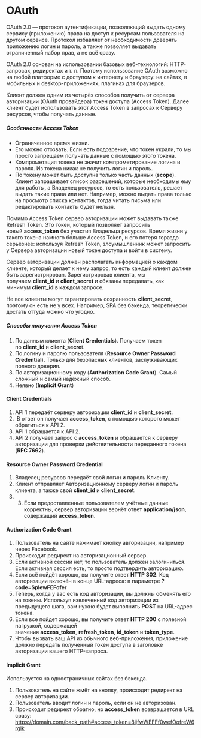 # OAuth

OAuth 2.0 — протокол аутентификации, позволяющий выдать одному сервису (приложению) права на доступ к ресурсам пользователя на другом сервисе. Протокол избавляет от необходимости доверять приложению логин и пароль, а также позволяет выдавать ограниченный набор прав, а не всё сразу.

OAuth 2.0 основан на использовании базовых веб-технологий: HTTP-запросах, редиректах и т. п. Поэтому использование OAuth возможно на любой платформе с доступом к интернету и браузеру: на сайтах, в мобильных и desktop-приложениях, плагинах для браузеров.

Клиент должен одним из четырёх способов получить от сервера авторизации (OAuth провайдера) токен доступа (Access Token). Далее клиент будет использовать этот Access Token в запросах к Серверу ресурсов, чтобы получать данные.

##### Особенности Access Token

- Ограниченное время жизни.
- Его можно отозвать. Если есть подозрение, что токен украли, то мы просто запрещаем получать данные с помощью этого токена.
- Компрометация токена не значит компрометирование логина и пароля. Из токена никак не получить логин и пароль.
- По токену может быть доступна только часть данных (**scope**). Клиент запрашивает список разрешений, которые необходимы ему для работы, а Владелец ресурсов, то есть пользователь, решает выдать такие права или нет. Например, можно выдать права только на просмотр списка контактов, тогда читать письма или редактировать контакты будет нельзя.

Помимо Access Token сервер авторизации может выдавать также Refresh Token. Это токен, который позволяет запросить новый **access_token** без участия Владельца ресурсов. Время жизни у такого токена намного больше Access Token, и его потеря гораздо серьёзнее: используя Refresh Token, злоумышленник может запросить у Сервера авторизации новый токен доступа и войти в систему.

Сервер авторизации должен располагать информацией о каждом клиенте, который делает к нему запрос, то есть каждый клиент должен быть зарегистрирован. Зарегистрировав клиента, мы получаем **client_id** и **client_secret** и обязаны передавать, как минимум **client_id** в каждом запросе.

Не все клиенты могут гарантировать сохранность **client_secret**, поэтому он есть не у всех. Например, SPA без бэкенда, теоретически достать оттуда можно что угодно.

##### Способы получения Access Token

1. По данным клиента (**Client Credentials**). Получаем токен по **client_id** и **client_secre**t.
2. По логину и паролю пользователя (**Resource Owner Password Credential**). Только для безопасных клиентов, заслуживающих полного доверия.
3. По авторизационному коду (**Authorization Code Grant**). Самый сложный и самый надёжный способ.
4. Неявно (**Implicit Grant**)

#### Client Credentials
1. API 1 передаёт серверу авторизации **client_id** и **client_secret**.
2.  В ответ он получает **access_token**, с помощью которого может обратиться к API 2.
3. API 1 обращается к API 2.
4. API 2 получает запрос с **access_token** и обращается к серверу авторизации для проверки действительности переданного токена (**RFC 7662**).
#### Resource Owner Password Credential
1. Владелец ресурсов передаёт свой логин и пароль Клиенту.
2. Клиент отправляет Авторизационному серверу логин и пароль клиента, а также свой **client_id** и **client_secret**.
3. 3. Если предоставленные пользователем учётные данные корректны, сервер авторизации вернёт ответ **application/json**, содержащий **access_token**.
#### Authorization Code Grant
1. Пользователь на сайте нажимает кнопку авторизации, например через Facebook.
2. Происходит редирект на авторизационный сервер.
3. Если активной сессии нет, то пользователь должен залогиниться. Если активная сессия есть, то просто подтвердить авторизацию.
4. Если всё пойдёт хорошо, вы получите ответ **HTTP 302**. Код авторизации включён в конце URL-адреса: в параметре **?code=SplewFEFofer**
5. Теперь, когда у вас есть код авторизации, вы должны обменять его на токены. Используя извлеченный код авторизации из предыдущего шага, вам нужно будет выполнить **POST** на URL-адрес токена.
6. Если все пойдет хорошо, вы получите ответ **HTTP 200** с полезной нагрузкой, содержащей значения **access_token**, **refresh_token**, **id_token** и **token_type**.
7. Чтобы вызвать ваш API из обычного веб-приложения, приложение должно передать полученный токен доступа в заголовке авторизации вашего HTTP-запроса.
#### Implicit Grant
Используется на одностраничных сайтах без бэкенда.
1. Пользователь на сайте жмёт на кнопку, происходит редирект на сервер авторизации.
2. Пользователь вводит логин и пароль, если он не авторизован.
3. Происходит редирект обратно, но **access_token** возвращается в URL сразу: 
   https://domain.com/back_path#access_token=8ijfwWEFFf0wefOofreW6rglk
